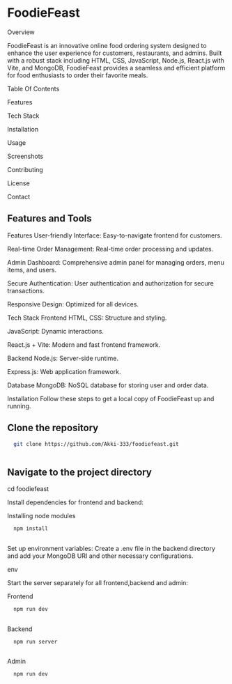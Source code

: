 
# FoodieFeast

Overview

FoodieFeast is an innovative online food ordering system designed to enhance the user experience for customers, restaurants, and admins. Built with a robust stack including HTML, CSS, JavaScript, Node.js, React.js with Vite, and MongoDB, FoodieFeast provides a seamless and efficient platform for food enthusiasts to order their favorite meals.

Table Of Contents

Features

Tech Stack

Installation

Usage

Screenshots

Contributing

License

Contact



## Features and Tools



Features
User-friendly Interface: Easy-to-navigate frontend for customers.

Real-time Order Management: Real-time order processing and updates.

Admin Dashboard: Comprehensive admin panel for managing orders, menu items, and users.

Secure Authentication: User authentication and authorization for secure transactions.

Responsive Design: Optimized for all devices.

Tech Stack
Frontend
HTML, CSS: Structure and styling.

JavaScript: Dynamic interactions.

React.js + Vite: Modern and fast frontend framework.

Backend
Node.js: Server-side runtime.

Express.js: Web application framework.

Database
MongoDB: NoSQL database for storing user and order data.

Installation
Follow these steps to get a local copy of FoodieFeast up and running.
## Clone the repository


```bash
  git clone https://github.com/Akki-333/foodiefeast.git
  
```
## Navigate to the project directory


cd foodiefeast

Install dependencies for frontend and backend:

Installing node modules 
```bash
  npm install
  
```

Set up environment variables: Create a .env file in the backend directory and add your MongoDB URI and other necessary configurations.

env

Start the server separately for all frontend,backend and admin:

Frontend

```bash
  npm run dev
  
```
Backend

```bash
  npm run server
  
```
Admin
```bash
  npm run dev
  
```
